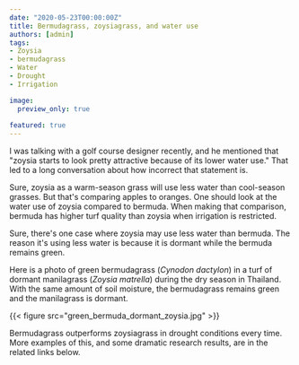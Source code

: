 ```yaml
---
date: "2020-05-23T00:00:00Z"
title: Bermudagrass, zoysiagrass, and water use
authors: [admin]
tags:
- Zoysia
- bermudagrass
- Water
- Drought
- Irrigation

image:
  preview_only: true
  
featured: true
---
```


I was talking with a golf course designer recently, and he mentioned that "zoysia starts to look pretty attractive because of its lower water use." That led to a long conversation about how incorrect that statement is. 

Sure, zoysia as a warm-season grass will use less water than cool-season grasses. But that's comparing apples to oranges. One should look at the water use of zoysia compared to bermuda. When making that comparison, bermuda has higher turf quality than zoysia when irrigation is restricted.

Sure, there's one case where zoysia may use less water than bermuda. The reason it's using less water is because it is dormant while the bermuda remains green.

Here is a photo of green bermudagrass (*Cynodon dactylon*) in a turf of dormant manilagrass (*Zoysia matrella*) during the dry season in Thailand. With the same amount of soil moisture, the bermudagrass remains green and the manilagrass is dormant.

{{< figure src="green_bermuda_dormant_zoysia.jpg" >}}

Bermudagrass outperforms zoysiagrass in drought conditions every time. More examples of this, and some dramatic research results, are in the related links below.

